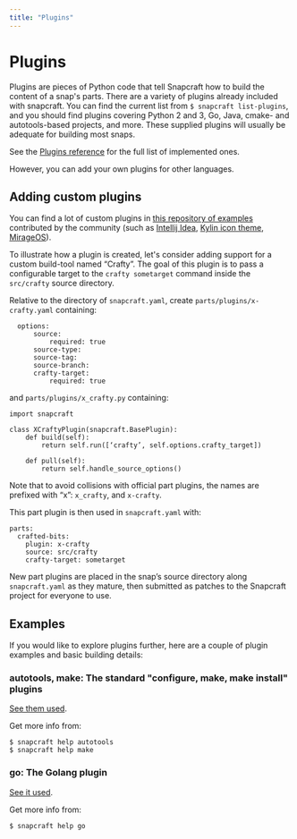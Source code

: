 ```yaml
---
title: "Plugins"
---
```


# Plugins

Plugins are pieces of Python code that tell Snapcraft how to build the content of a snap's parts. There are a variety of plugins already included with snapcraft. You can find the current list from `$ snapcraft list-plugins`, and you should find plugins covering Python 2 and 3, Go, Java, cmake- and autotools-based projects, and more. These supplied plugins will usually be adequate for building most snaps.

See the [Plugins reference](/docs/reference/plugins) for the full list of implemented ones.

However, you can add your own plugins for other languages. 

## Adding custom plugins

You can find a lot of custom plugins in [this repository of examples](https://github.com/ubuntu/snappy-playpen) contributed by the community (such as [Intellij Idea](https://github.com/ubuntu/snappy-playpen/tree/master/idea), [Kylin icon theme](https://github.com/ubuntu/snappy-playpen/tree/master/ubuntukylin-icon-theme), [MirageOS](https://github.com/ubuntu/snappy-playpen/tree/master/mirageos)).

To illustrate how a plugin is created, let's consider adding support for a custom build-tool named “Crafty”. The goal of this plugin is to pass a configurable target to the `crafty sometarget` command inside the `src/crafty` source directory. 

Relative to the directory of `snapcraft.yaml`, create `parts/plugins/x-crafty.yaml` containing:

      options:
          source:
              required: true
          source-type:
          source-tag:
          source-branch:
          crafty-target:
              required: true

and `parts/plugins/x_crafty.py` containing:

    import snapcraft
    
    class XCraftyPlugin(snapcraft.BasePlugin):
        def build(self):
            return self.run([‘crafty’, self.options.crafty_target])
    
        def pull(self):
            return self.handle_source_options()

Note that to avoid collisions with official part plugins, the names are prefixed with “x”:  `x_crafty`, and `x-crafty`.

This part plugin is then used in `snapcraft.yaml` with:

    parts:
      crafted-bits:
        plugin: x-crafty
        source: src/crafty
        crafty-target: sometarget

New part plugins are placed in the snap’s source directory along `snapcraft.yaml` as they mature, then submitted as patches to the Snapcraft project for everyone to use.

## Examples

If you would like to explore plugins further, here are a couple of plugin examples and basic building details:

### autotools, make: The standard "configure, make, make install" plugins

[See them used](https://github.com/ubuntu-core/snapcraft/blob/master/demos/libpipeline/snapcraft.yaml).

Get more info from:

    $ snapcraft help autotools
    $ snapcraft help make

### go: The Golang plugin

[See it used](https://github.com/ubuntu-core/snapcraft/blob/master/demos/godd/snapcraft.yaml).

Get more info from:

    $ snapcraft help go


